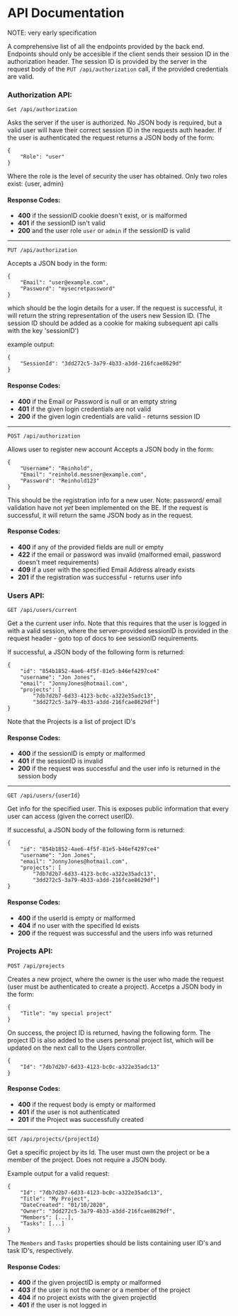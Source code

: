 ﻿# API Documentation
NOTE: very early specification

A comprehensive list of all the endpoints provided by the back end. Endpoints should only be accesible if the client sends 
their session ID in the authorization header. The session ID is provided by the server in the request body of the
`PUT /api/authorization` call, if the provided credentials are valid.

### Authorization API:
`Get /api/authorization`

Asks the server if the user is authorized. No JSON body is required, but a valid user will have their correct session ID in the requests auth header.
If the user is authenticated the request returns a JSON body of the form:

```
{
	"Role": "user"
}
```

Where the role is the level of security the user has obtained. Only two roles exist: {user, admin}

#### Response Codes:
- **400** if the sessionID cookie doesn't exist, or is malformed
- **401** if the sessionID isn't valid
- **200** and the user role `user` or `admin` if the sessionID is valid

___
`PUT /api/authorization`

Accepts a JSON body in the form:
```
{
	"Email": "user@example.com",
	"Password": "mysecretpassword" 
}
```
which should be the login details for a user.
If the request is successful, it will return the string representation of the users new Session ID. (The session ID should be added as a cookie for making subsequent api calls with the key 'sessionID')

example output:
```
{
	"SessionId": "3dd272c5-3a79-4b33-a3dd-216fcae8629d"
}
```

#### Response Codes:
- **400** if the Email or Password is null or an empty string
- **401** if the given login credentials are not valid
- **200** if the given login credentials are valid - returns session ID

___
`POST /api/authorization`

Allows user to register new account
Accepts a JSON body in the form:
```
{
	"Username": "Reinhold",
	"Email": "reinhold.messner@example.com",
	"Password": "Reinhold123"
}
```

This should be the registration info for a new user.
Note: password/ email validation have not *yet* been implemented on the BE.
If the request is successful, it will return the same JSON body as in the request.

#### Response Codes:
- **400** if any of the provided fields are null or empty
- **422** if the email or password was invalid (malformed email, password doesn't meet requirements)
- **409** if a user with the specified Email Address already exists
- **201** if the registration was successful - returns user info

### Users API:
`GET /api/users/current`

Get a the current user info. Note that this requires that the user is logged in with a valid session, where the server-provided sessionID is provided in the request header - goto top of docs to see sessionID requirements.

If successful, a JSON body of the following form is returned:
```
{
	"id": "854b1852-4ae6-4f5f-81e5-b46ef4297ce4"
	"username": "Jon Jones", 
	"email": "JonnyJones@hotmail.com", 
	"projects": [
		"7db7d2b7-6d33-4123-bc0c-a322e35adc13", 
		"3dd272c5-3a79-4b33-a3dd-216fcae8629df"]
}
```
Note that the Projects is a list of project ID's

#### Response Codes:
- **400** if the sessionID is empty or malformed
- **401** if the sessionID is invalid
- **200** if the request was successful and the user info is returned in the session body

___
`GET /api/users/{userId}`

Get info for the specified user. This is exposes public information that every user can access (given the correct userID). 

If successful, a JSON body of the following form is returned:
```
{
	"id": "854b1852-4ae6-4f5f-81e5-b46ef4297ce4"
	"username": "Jon Jones", 
	"email": "JonnyJones@hotmail.com", 
	"projects": [
		"7db7d2b7-6d33-4123-bc0c-a322e35adc13", 
		"3dd272c5-3a79-4b33-a3dd-216fcae8629df"]
}
```

#### Response Codes:
- **400** if the userId is empty or malformed
- **404** if no user with the specified Id exists
- **200** if the request was successful and the users info was returned

### Projects API:

`POST /api/projects`

Creates a new project, where the owner is the user who made the request (user must be authenticated to create a project).
Accetps a JSON body in the form:

```
{
	"Title": "my special project"
}
```

On success, the project ID is returned, having the following form. The project ID is also added to the users personal project list, which
will be updated on the next call to the Users controller.

```
{
	"Id": "7db7d2b7-6d33-4123-bc0c-a322e35adc13"
}
```

#### Response Codes:
- **400** if the request body is empty or malformed
- **401** if the user is not authenticated
- **201** if the Project was successfully created

___
`GET /api/projects/{projectId}`

Get a specific project by its Id. The user must own the project or be a member of the project.
Does not require a JSON body.

Example output for a valid request:
```
{
	"Id": "7db7d2b7-6d33-4123-bc0c-a322e35adc13", 
	"Title": "My Project", 
	"DateCreated": "01/10/2020", 
	"Owner": "3dd272c5-3a79-4b33-a3dd-216fcae8629df", 
	"Members": [...], 
	"Tasks": [...]
}
```

The `Members` and `Tasks` properties should be lists containing user ID's and task ID's, respectively.

#### Response Codes:
- **400** if the given projectID is empty or malformed
- **403** if the user is not the owner or a member of the project
- **404** if no project exists with the given projectId
- **401** if the user is not logged in
